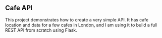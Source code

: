 ## Cafe API
This project demonstrates how to create a very simple API. It has cafe location and data for a few cafes in London, and I am using it to build a full REST API from scratch using Flask.  